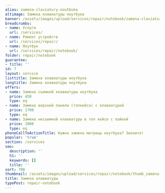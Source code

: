 ```yaml
---
alias: zamena-claviatury-noutbuka
altimage: Замена клавиатуры ноутбука
banner: /assets/images/upload/services/repair/notebook/zamena-claviatury-noutbuka.jpg
breadcrumbs:
- name: Услуги
  url: /services/
- name: Ремонт устройств
  url: /services/repair/
- name: Ноутбук
  url: /services/repair/notebook/
folder: repair/notebook
guarantee:
- title: ''
id: 7
layout: service
listtitle: Замена клавиатуры ноутбука
longtitle: Замена клавиатуры ноутбука
offers:
- name: Замена съемной клавиатуры ноутбука
  price: 450
  type: eq
- name: Замена верхней панели (топкейса) с клавиатурой
  price: 1700
  type: eq
- name: Замена несъемной клавиатуры в топ кейсе с пайкой
  price: 2000
  type: eq
phoneCallToActionTitle: Нужна замена матрицы ноутбука? Звоните!
popular: 'true'
section: /services
seo:
  description: ''
  h1: ''
  keywords: []
  title: ''
sort: 700
thumbnail: /assets/images/upload/services/repair/notebook/thumb_zamena-claviatury-noutbuka.jpg
title: Замена клавиатуры
typePost: repair-notebook
---
```

